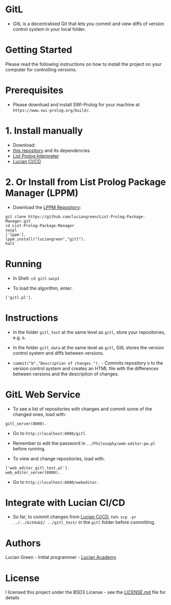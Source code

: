 # GitL

* GitL is a decentralised Git that lets you commit and view diffs of version control system in your local folder.

# Getting Started

Please read the following instructions on how to install the project on your computer for controlling versions.

# Prerequisites

* Please download and install SWI-Prolog for your machine at `https://www.swi-prolog.org/build/`.

# 1. Install manually

* Download:
* <a href="https://github.com/luciangreen/gitl">this repository</a> and its dependencies
* <a href="https://github.com/luciangreen/listprologinterpreter">List Prolog Interpreter</a>
* <a href="https://github.com/luciangreen/luciancicd">Lucian CI/CD</a>

# 2. Or Install from List Prolog Package Manager (LPPM)

* Download the <a href="https://github.com/luciangreen/List-Prolog-Package-Manager">LPPM Repository</a>:

```
git clone https://github.com/luciangreen/List-Prolog-Package-Manager.git
cd List-Prolog-Package-Manager
swipl
['lppm'].
lppm_install("luciangreen","gitl").
halt
```

# Running

* In Shell:
`cd gitl`
`swipl`

* To load the algorithm, enter:
```
['gitl.pl'].
```

# Instructions

* In the folder `gitl_test` at the same level as `gitl`, store your repositories, e.g. `b`.
* In the folder `gitl_data` at the same level as `gitl`, GitL stores the version control system and diffs between versions.

* `commit("b","Description of changes.").` - Commits repository `b` to the version control system and creates an HTML file with the differences between versions and the description of changes.

# GitL Web Service

* To see a list of repositories with changes and commit some of the changed ones, load with:
```
gitl_server(8000).
```

* Go to `http://localhost:8000/gitl`.

* Remember to edit the password in `../Philosophy/web-editor-pw.pl` before running.

* To view and change repositories, load with:
```
['web_editor_gitl_test.pl'].
web_editor_server(8000).
```

* Go to `http://localhost:8000/webeditor`.

# Integrate with Lucian CI/CD

* So far, to commit changes from <a href="https://github.com/luciangreen/luciancicd">Lucian CI/CD</a>, run:
`scp -pr ../../GitHub2/ ../gitl_test/` in the `gitl` folder before committing.

# Authors

Lucian Green - Initial programmer - <a href="https://www.lucianacademy.com/">Lucian Academy</a>

# License

I licensed this project under the BSD3 License - see the <a href="LICENSE">LICENSE.md</a> file for details

